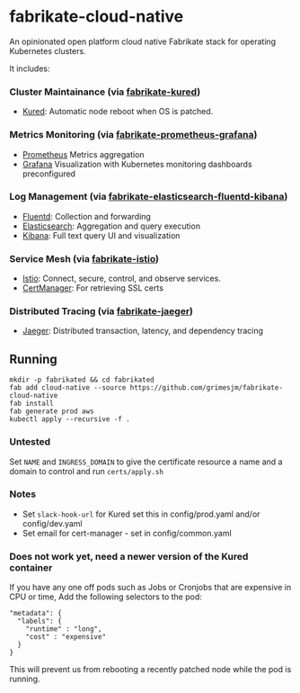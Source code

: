 # fabrikate-cloud-native

An opinionated open platform cloud native Fabrikate stack for operating Kubernetes clusters.

It includes:

### Cluster Maintainance (via [fabrikate-kured](https://github.com/timfpark/fabrikate-kured))
-   [Kured](https://github.com/weaveworks/kured): Automatic node reboot when OS is patched. 

### Metrics Monitoring (via [fabrikate-prometheus-grafana](https://github.com/timfpark/fabrikate-prometheus-grafana))
-   [Prometheus](https://prometheus.io/) Metrics aggregation
-   [Grafana](https://grafana.com/) Visualization with Kubernetes monitoring dashboards preconfigured

### Log Management (via [fabrikate-elasticsearch-fluentd-kibana](https://github.com/timfpark/fabrikate-elasticsearch-fluentd-kibana))
-   [Fluentd](https://www.fluentd.org/): Collection and forwarding
-   [Elasticsearch](https://www.elastic.co/): Aggregation and query execution
-   [Kibana](https://www.elastic.co/products/kibana): Full text query UI and visualization

### Service Mesh (via [fabrikate-istio](https://github.com/evanlouie/fabrikate-istio))
-   [Istio](https://istio.io/): Connect, secure, control, and observe services.
-   [CertManager](https://docs.cert-manager.io/en/latest/#): For retrieving SSL certs

### Distributed Tracing (via [fabrikate-jaeger](https://github.com/bnookala/fabrikate-jaeger))
-   [Jaeger](https://www.jaegertracing.io/): Distributed transaction, latency, and dependency tracing






## Running

```
mkdir -p fabrikated && cd fabrikated
fab add cloud-native --source https://github.com/grimesjm/fabrikate-cloud-native
fab install
fab generate prod aws
kubectl apply --recursive -f . 
```


### Untested
Set `NAME` and `INGRESS_DOMAIN` to give the certificate resource a name and a domain to control and run `certs/apply.sh`


### Notes

* Set `slack-hook-url` for Kured set this in config/prod.yaml and/or config/dev.yaml
* Set email for cert-manager - set in config/common.yaml



### Does not work yet, need a newer version of the Kured container 
If you have any one off pods such as Jobs or Cronjobs that are expensive in CPU or time, Add the following selectors to the pod:

```
"metadata": {
  "labels": {
    "runtime" : "long",
    "cost" : "expensive"
  }
}
```

This will prevent us from rebooting a recently patched node while the pod is running. 
